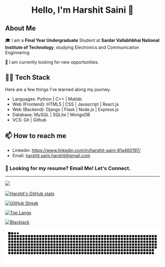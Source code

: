 <h1 align="center">Hello, I'm Harshit Saini 👋</h1> 

## About Me

🎓 I am a **Final Year Undergraduate** Student at **Sardar Vallabhbhai National Institute of Technology**, studying Electronics and Communication Enginnering 
 
💼 I am currently looking for new opportunities. 

## 👨‍💻 Tech Stack

Here are a few things I've learned along my journey. 
- Languages: Python | C++ | Matlab
- Web (Frontend): HTML5 | CSS | Javascript | React.js
- Web (Backend): Django | Flask | Node.js | Express.js
- Database: MySQL | SQLite | MongoDB
- VCS: Git | Github

## 📫 How to reach me 

- Linkedin: https://www.linkedin.com/in/harshit-saini-81a460197/
- Email: harshit.saini.harshit@gmail.com

### 📄 Looking for my resume? Email Me! Let's Connect. 

<hr>

![](https://komarev.com/ghpvc/?username=harshit09saini&color=e5289e&style=flat-square)

[![Harshit's GitHub stats](https://github-readme-stats.vercel.app/api?username=harshit09saini&show_icons=true&theme=synthwave&hide=issues&count_private=true&include_all_commits=true)](https://github.com/anuraghazra/github-readme-stats)

[![GitHub Streak](https://github-readme-streak-stats.herokuapp.com?user=harshit09saini&theme=synthwave)](https://git.io/streak-stats) 

[![Top Langs](https://github-readme-stats.vercel.app/api/top-langs/?username=harshit09saini&layout=compact&show_icons=true&theme=synthwave)](https://github.com/anuraghazra/github-readme-stats)

[![Blackjack](https://github-readme-stats.vercel.app/api/pin/?username=harshit09saini&repo=Django-Multiplayer-Blackjack&show_icons=true&theme=synthwave)](https://github.com/harshit09saini/Django-Multiplayer-Blackjack)

![Snake gif](https://github.com/harshit09saini/harshit09saini/blob/output/github-contribution-grid-snake.svg)
<!---
harshit09saini/harshit09saini is a ✨ special ✨ repository because its `README.md` (this file) appears on your GitHub profile.
You can click the Preview link to take a look at your changes.
--->
